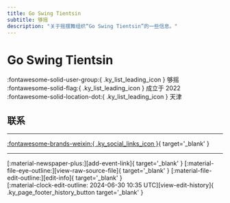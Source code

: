 ```yaml
---
title: Go Swing Tientsin
subtitle: 够摇
description: "关于摇摆舞组织“Go Swing Tientsin”的一些信息。"
---
```


# Go Swing Tientsin

:fontawesome-solid-user-group:{ .ky_list_leading_icon } 够摇  
:fontawesome-solid-flag:{ .ky_list_leading_icon } 成立于 2022  
:fontawesome-solid-location-dot:{ .ky_list_leading_icon } 天津  


## 联系


---

 [:fontawesome-brands-weixin:{ .ky_social_links_icon }](# "够摇GoSwingTientsin"){ target='_blank' }

---

<div class="ky_page_footer" markdown>
<div class="ky_page_footer_trailing" markdown="span">
[:material-newspaper-plus:][add-event-link]{ target='_blank' }
[:material-file-eye-outline:][view-raw-source-file]{ target='_blank' }
[:material-file-edit-outline:][edit-info]{ target='_blank' }
</div>
<div class="ky_page_footer_leading" markdown="span">
[:material-clock-edit-outline: 2024-06-30 10:35 UTC][view-edit-history]{ .ky_page_footer_history_button target='_blank' }
</div>
</div>

[add-event-link]: https://github.com/swingdance/events/issues/new?assignees=&labels=add+event&projects=&template=02-add_entity.yml&title=%5Bcn%5D%20%3CName%3E&region=cn&province=Tianjin&city=Tianjin&org_id=go-swing-tientsin "添加活动"
[view-raw-source-file]: https://github.com/swingdance/orgs/blob/main/cn/go-swing-tientsin.json "查看原始源文件"
[edit-info]: https://github.com/swingdance/orgs/issues/new?assignees=&labels=update+org&projects=&template=03-update_entity.yml&title=%5Bcn%5D%20Go%20Swing%20Tientsin&region=cn&id=go-swing-tientsin&name=Go%20Swing%20Tientsin "编辑信息"

[view-edit-history]: https://github.com/swingdance/orgs/commits/main/cn/go-swing-tientsin.json "查看编辑历史"
